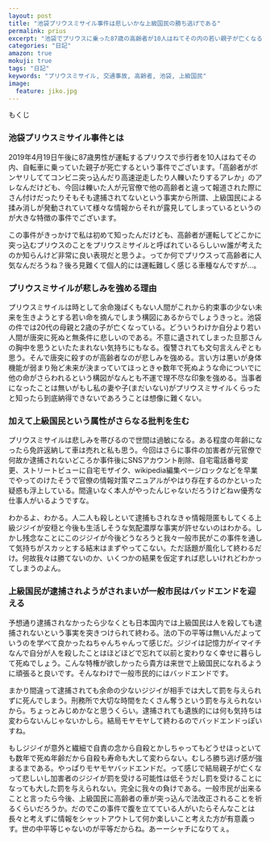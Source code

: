 ```yaml
---
layout: post
title: "池袋プリウスミサイル事件は悲しいかな上級国民の勝ち逃げである"
permalink: prius
excerpt: "池袋でプリウスに乗った87歳の高齢者が10人はねてその内の若い親子が亡くなるという非常に痛ましい事件が起きました。その87歳の高齢者が元官僚で何故か逮捕されないという点で世間を騒がせています。残念なことにこの上級国民と呼ばれる高齢者が今後どのような結末を迎えようとも我々市民の悲しみ憤りは時間が経つ以外に消えることは無いでしょう"
categories: "日記"
amazon: true
mokuji: true
tags: "日記"
keywords: "プリウスミサイル, 交通事故, 高齢者, 池袋, 上級国民"
image:
  feature: jiko.jpg
---
```


<div id="mokuji"><span>もくじ</span></div>

### 池袋プリウスミサイル事件とは

2019年4月19日午後に87歳男性が運転するプリウスで歩行者を10人はねてその内、自転車に乗っていた親子が死亡するという事件でございます。「高齢者がボンヤリしててコンビニ突っ込んだり高速逆走したり人轢いたりするアレか」のアレなんだけども、今回は轢いた人が元官僚で他の高齢者と違って報道された際にさん付けだったりそもそも逮捕されてないという事実から所謂、上級国民による揉み消しが発動されていて様々な情報からそれが露見してしまっているというのが大きな特徴の事件でございます。

この事件がきっかけで私は初めて知ったんだけども、高齢者が運転してどこかに突っ込むプリウスのことをプリウスミサイルと呼ばれているらしいｗ誰が考えたのか知らんけど非常に良い表現だと思うよ。ってか何でプリウスって高齢者に人気なんだろうね？後ろ見難くて個人的には運転難しく感じる車種なんですが…。

### プリウスミサイルが悲しみを強める理由

プリウスミサイルは時として余命幾ばくもない人間がこれから約束事の少ない未来を生きようとする若い命を摘んでしまう構図にあるからでしょうきっと。池袋の件では20代の母親と2歳の子が亡くなっている。どういうわけか自分より若い人間が唐突に死ぬと無条件に悲しいのである。不意に遺されてしまった旦那さんの胸中を思うといたたまれない気持ちにもなる。復讐されても文句言えんぞとも思う。そんで唐突に殺すのが高齢者なのが悲しみを強める。言い方は悪いが身体機能が弱まり殆ど未来が決まっていてほっときゃ数年で死ぬような命についでに他の命がさらわれるという構図がなんとも不運で理不尽な印象を強める。当事者になったことは無いがもし私の妻や子(まだいない)がプリウスミサイルくらったと知ったら到底納得できないであろうことは想像に難くない。

### 加えて上級国民という属性がさらなる批判を生む

プリウスミサイルは悲しみを帯びるので世間は過敏になる。ある程度の年齢になったら免許返納して車は売れと私も思う。今回はさらに事件の加害者が元官僚で何故か逮捕されないどころか事件後にSNSアカウント削除、自宅電話番号変更、ストリートビューに自宅モザイク、wikipedia編集ページロックなどを早業でやってのけたそうで官僚の情報対策マニュアルがやはり存在するのかといった疑惑も浮上している。間違いなく本人がやったんじゃないだろうけどねｗ優秀な仕事人がいるようですな。

わかるよ、わかる。人二人も殺しといて逮捕もされなきゃ情報隠匿もしてくる上級ジジイが安穏と今後も生活しそうな気配濃厚な事実が許せないのはわかる。しかし残念なことにこのジジイが今後どうなろうと我々一般市民がこの事件を通して気持ちがスカッとする結末はまずやってこない。ただ話題が風化して終わるだけ。何故我々は勝てないのか、いくつかの結果を仮定すれば悲しいけれどわかってしまうのよん。

### 上級国民が逮捕されようがされまいが一般市民はバッドエンドを迎える

予想通り逮捕されなかったら少なくとも日本国内では上級国民は人を殺しても逮捕されないという事実を突きつけられて終わる。法の下の平等は無いんだよっていうのを学べて良かったねちゃんちゃんって感じだ。ジジイは記憶力がイマイチなんで自分が人を殺したことはほどほどで忘れて以前と変わりなく幸せに暮らして死ぬでしょう。こんな特権が欲しかったら貴方は来世で上級国民になれるように頑張ると良いです。そんなわけで一般市民的にはバッドエンドです。

まかり間違って逮捕されても余命の少ないジジイが相手では大して罰を与えられずに死んでしまう。刑務所で大切な時間をたくさん奪うという罰を与えられないから。ちょっとみじめかなと思うくらい。逮捕されても遺族的には何も気持ちは変わらないんじゃないかしら。結局モヤモヤして終わるのでバッドエンドっぽいすね。

もしジジイが意外と繊細で自責の念から自殺とかしちゃってもどうせほっといても数年で死ぬ年齢だから自殺も寿命も大して変わらない。むしろ勝ち逃げ感が強まるまである。やっぱりモヤモヤバッドエンドだ。って感じで結局親子が亡くなって悲しいし加害者のジジイが罰を受ける可能性は低そうだし罰を受けることになっても大した罰を与えられない。完全に我々の負けである。一般市民が出来ることと言ったら今後、上級国民に高齢者の車が突っ込んで法改正されることを祈るくらいだろうか。だのでこの事件で腹を立てている人がいたらそんなことは長々と考えずに情報をシャットアウトして何か楽しいこと考えた方が有意義っす。世の中平等じゃないのが平等だからね。あーーシャチになりてぇ。